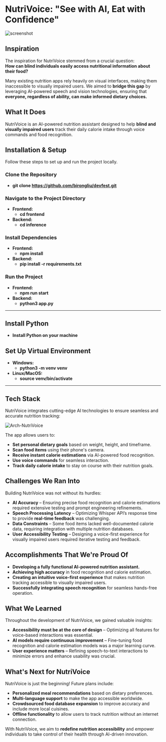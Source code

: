 # NutriVoice: "See with AI, Eat with Confidence"

![screenshot](https://github.com/user-attachments/assets/c20a1026-e9e8-4988-bef3-ed4dfc1c8726)


## Inspiration  

The inspiration for NutriVoice stemmed from a crucial question:  
**How can blind individuals easily access nutritional information about their food?**  

Many existing nutrition apps rely heavily on visual interfaces, making them inaccessible to visually impaired users. We aimed to **bridge this gap** by leveraging AI-powered speech and vision technologies, ensuring that **everyone, regardless of ability, can make informed dietary choices.**  

## What It Does  

NutriVoice is an AI-powered nutrition assistant designed to help **blind and visually impaired users** track their daily calorie intake through voice commands and food recognition.  

## Installation & Setup  

Follow these steps to set up and run the project locally.  

### Clone the Repository  
- **git clone https://github.com/birongliu/devfest.git**  

### Navigate to the Project Directory  
- **Frontend:**  
  - **cd frontend**  
- **Backend:**  
  - **cd inference**  

### Install Dependencies  
- **Frontend:**  
  - **npm install**  
- **Backend:**  
  - **pip install -r requirements.txt**  

### Run the Project  
- **Frontend:**  
  - **npm run start**  
- **Backend:**  
  - **python3 app.py**  

---

## Install Python  
- **Install Python on your machine**  

## Set Up Virtual Environment  
- **Windows:**  
  - **python3 -m venv venv**  
- **Linux/MacOS:**  
  - **source venv/bin/activate**  

---


## Tech Stack  

NutriVoice integrates cutting-edge AI technologies to ensure seamless and accurate nutrition tracking:  
  
![Arch-NutriVoice](https://github.com/user-attachments/assets/9d226556-1610-49ce-9a43-8a7c575aa1b3)

The app allows users to:  
- **Set personal dietary goals** based on weight, height, and timeframe.  
- **Scan food items** using their phone's camera.  
- **Receive instant calorie estimations** via AI-powered food recognition.  
- **Use voice commands** for seamless interaction.  
- **Track daily calorie intake** to stay on course with their nutrition goals.  


## Challenges We Ran Into  

Building NutriVoice was not without its hurdles:  

- **AI Accuracy** – Ensuring precise food recognition and calorie estimations required extensive testing and prompt engineering refinements.  
- **Speech Processing Latency** – Optimizing Whisper API’s response time to provide **real-time feedback** was challenging.  
- **Data Constraints** – Some food items lacked well-documented calorie data, requiring integration with multiple nutrition databases.  
- **User Accessibility Testing** – Designing a voice-first experience for visually impaired users required iterative testing and feedback.  

## Accomplishments That We're Proud Of  

- **Developing a fully functional AI-powered nutrition assistant.**  
- **Achieving high accuracy** in food recognition and calorie estimation.  
- **Creating an intuitive voice-first experience** that makes nutrition tracking accessible to visually impaired users.  
- **Successfully integrating speech recognition** for seamless hands-free operation.  

## What We Learned  

Throughout the development of NutriVoice, we gained valuable insights:  

- **Accessibility must be at the core of design** – Optimizing all features for voice-based interactions was essential.  
- **AI models require continuous improvement** – Fine-tuning food recognition and calorie estimation models was a major learning curve.  
- **User experience matters** – Refining speech-to-text interactions to minimize errors and enhance usability was crucial.  

## What's Next for NutriVoice  

NutriVoice is just the beginning! Future plans include:  

- **Personalized meal recommendations** based on dietary preferences.  
- **Multi-language support** to make the app accessible worldwide.  
- **Crowdsourced food database expansion** to improve accuracy and include more local cuisines.  
- **Offline functionality** to allow users to track nutrition without an internet connection.  

With NutriVoice, we aim to **redefine nutrition accessibility** and empower individuals to take control of their health through AI-driven innovation.  
